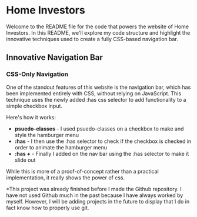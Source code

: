 # Home Investors  

Welcome to the README file for the code that powers the website of Home Investors. In this README, we'll explore my code structure and highlight the innovative techniques used to create a fully CSS-based navigation bar.  

## Innovative Navigation Bar

### CSS-Only Navigation

One of the standout features of this website is the navigation bar, which has been implemented entirely with CSS, without relying on JavaScript. This technique uses the newly added :has css selector to add functionality to a simple checkbox input.  

Here's how it works:  
 - **psuedo-classes** - I used psuedo-classes on a checkbox to make and style the hamburger menu
 - **:has** - I then use the :has selector to check if the checkbox is checked in order to animate the hamburger menu
 - **:has +** - Finally I added on the nav bar using the :has selector to make it slide out

While this is more of a proof-of-concept rather than a practical implementation, it really shows the power of css.  

*This project was already finished before I made the Github repository.  I have not used Github much in the past because I have always worked by myself. However, I will be adding projects in the future to display that I do in fact know how to properly use git.
